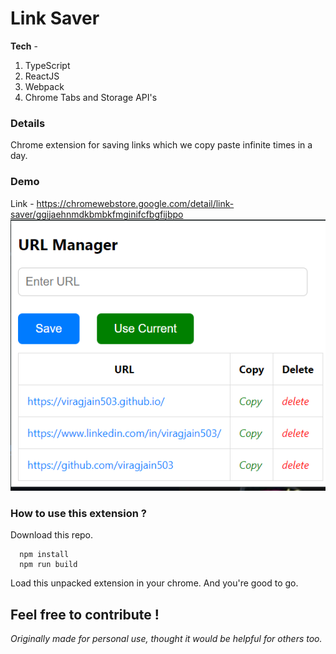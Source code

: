 # Link Saver
**Tech** - 
 1. TypeScript
 2. ReactJS
 3. Webpack
 4. Chrome Tabs and Storage API's

### Details 
Chrome extension for saving links which we copy paste infinite times in a day.  
### Demo 
Link - https://chromewebstore.google.com/detail/link-saver/ggijaehnmdkbmbkfmginifcfbgfijbpo
![Link Saver](https://github.com/viragjain503/Link-Saver/blob/main/src/link-saver.png)
### How to use this extension ? 

Download this repo.

      npm install 
      npm run build 
	  
  Load this unpacked extension in your chrome. 
  And you're good to go. 

## Feel free to contribute !
*Originally made for personal use, thought it would be helpful for others too.* 
